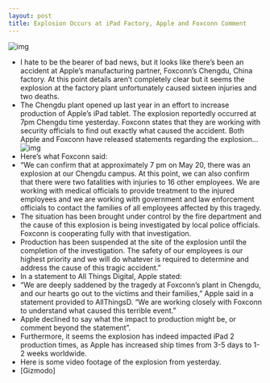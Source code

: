 ```yaml
---
layout: post
title: Explosion Occurs at iPad Factory, Apple and Foxconn Comment
---
```

![img](http://media.idownloadblog.com/wp-content/uploads/2011/05/foxconn.jpg)
* I hate to be the bearer of bad news, but it looks like there’s been an accident at Apple’s manufacturing partner, Foxconn’s Chengdu, China factory. At this point details aren’t completely clear but it seems the explosion at the factory plant unfortunately caused sixteen injuries and two deaths.
* The Chengdu plant opened up last year in an effort to increase production of Apple’s iPad tablet. The explosion reportedly occurred at 7pm Chengdu time yesterday. Foxconn states that they are working with security officials to find out exactly what caused the accident. Both Apple and Foxconn have released statements regarding the explosion… 
![img](http://media.idownloadblog.com/wp-content/uploads/2011/05/Foxconn-Chengdu-explosion.jpg)
* Here’s what Foxconn said:
* “We can confirm that at approximately 7 pm on May 20, there was an explosion at our Chengdu campus. At this point, we can also confirm that there were two fatalities with injuries to 16 other employees. We are working with medical officials to provide treatment to the injured employees and we are working with government and law enforcement officials to contact the families of all employees affected by this tragedy.
* The situation has been brought under control by the fire department and the cause of this explosion is being investigated by local police officials. Foxconn is cooperating fully with that investigation.
* Production has been suspended at the site of the explosion until the completion of the investigation. The safety of our employees is our highest priority and we will do whatever is required to determine and address the cause of this tragic accident.”
* In a statement to All Things Digital, Apple stated:
* “We are deeply saddened by the tragedy at Foxconn’s plant in Chengdu, and our hearts go out to the victims and their families,” Apple said in a statement provided to AllThingsD. “We are working closely with Foxconn to understand what caused this terrible event.”
* Apple declined to say what the impact to production might be, or comment beyond the statement”.
* Furthermore, it seems the explosion has indeed impacted iPad 2 production times, as Apple has increased ship times from 3-5 days to 1-2 weeks worldwide.
* Here is some video footage of the explosion from yesterday.
* [Gizmodo]

